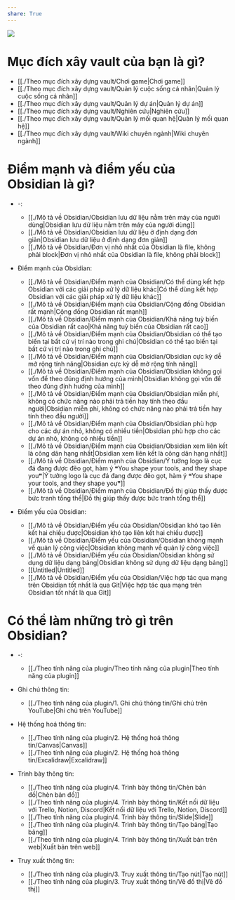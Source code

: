 ```yaml
---
share: True
---
```

![](https://obsidian.md/images/screenshot-1.0-hero-combo.png) 
# Mục đích xây vault của bạn là gì?
- [[./Theo mục đích xây dựng vault/Chơi game|Chơi game]]
- [[./Theo mục đích xây dựng vault/Quản lý cuộc sống cá nhân|Quản lý cuộc sống cá nhân]]
- [[./Theo mục đích xây dựng vault/Quản lý dự án|Quản lý dự án]]
- [[./Theo mục đích xây dựng vault/Nghiên cứu|Nghiên cứu]]
- [[./Theo mục đích xây dựng vault/Quản lý mối quan hệ|Quản lý mối quan hệ]]
- [[./Theo mục đích xây dựng vault/Wiki chuyên ngành|Wiki chuyên ngành]]

# Điểm mạnh và điểm yếu của Obsidian là gì?
- \-: 
    - [[./Mô tả về Obsidian/Obsidian lưu dữ liệu nằm trên máy của người dùng|Obsidian lưu dữ liệu nằm trên máy của người dùng]]
    - [[./Mô tả về Obsidian/Obsidian lưu dữ liệu ở định dạng đơn giản|Obsidian lưu dữ liệu ở định dạng đơn giản]]
    - [[./Mô tả về Obsidian/Đơn vị nhỏ nhất của Obsidian là file, không phải block|Đơn vị nhỏ nhất của Obsidian là file, không phải block]]

- Điểm mạnh của Obsidian: 
    - [[./Mô tả về Obsidian/Điểm mạnh của Obsidian/Có thể dùng kết hợp Obsidian với các giải pháp xử lý dữ liệu khác|Có thể dùng kết hợp Obsidian với các giải pháp xử lý dữ liệu khác]]
    - [[./Mô tả về Obsidian/Điểm mạnh của Obsidian/Cộng đồng Obsidian rất mạnh|Cộng đồng Obsidian rất mạnh]]
    - [[./Mô tả về Obsidian/Điểm mạnh của Obsidian/Khả năng tuỳ biến của Obsidian rất cao|Khả năng tuỳ biến của Obsidian rất cao]]
    - [[./Mô tả về Obsidian/Điểm mạnh của Obsidian/Obsidian có thể tạo biến tại bất cứ vị trí nào trong ghi chú|Obsidian có thể tạo biến tại bất cứ vị trí nào trong ghi chú]]
    - [[./Mô tả về Obsidian/Điểm mạnh của Obsidian/Obsidian cực kỳ dễ mở rộng tính năng|Obsidian cực kỳ dễ mở rộng tính năng]]
    - [[./Mô tả về Obsidian/Điểm mạnh của Obsidian/Obsidian không gọi vốn để theo đúng định hướng của mình|Obsidian không gọi vốn để theo đúng định hướng của mình]]
    - [[./Mô tả về Obsidian/Điểm mạnh của Obsidian/Obsidian miễn phí, không có chức năng nào phải trả tiền hay tính theo đầu người|Obsidian miễn phí, không có chức năng nào phải trả tiền hay tính theo đầu người]]
    - [[./Mô tả về Obsidian/Điểm mạnh của Obsidian/Obsidian phù hợp cho các dự án nhỏ, không có nhiều tiền|Obsidian phù hợp cho các dự án nhỏ, không có nhiều tiền]]
    - [[./Mô tả về Obsidian/Điểm mạnh của Obsidian/Obsidian xem liên kết là công dân hạng nhất|Obsidian xem liên kết là công dân hạng nhất]]
    - [[./Mô tả về Obsidian/Điểm mạnh của Obsidian/Ý tưởng logo là cục đá đang được đẽo gọt, hàm ý ❝You shape your tools, and they shape you❞|Ý tưởng logo là cục đá đang được đẽo gọt, hàm ý ❝You shape your tools, and they shape you❞]]
    - [[./Mô tả về Obsidian/Điểm mạnh của Obsidian/Đồ thị giúp thấy được bức tranh tổng thể|Đồ thị giúp thấy được bức tranh tổng thể]]

- Điểm yếu của Obsidian: 
    - [[./Mô tả về Obsidian/Điểm yếu của Obsidian/Obsidian khó tạo liên kết hai chiều được|Obsidian khó tạo liên kết hai chiều được]]
    - [[./Mô tả về Obsidian/Điểm yếu của Obsidian/Obsidian không mạnh về quản lý công việc|Obsidian không mạnh về quản lý công việc]]
    - [[./Mô tả về Obsidian/Điểm yếu của Obsidian/Obsidian không sử dụng dữ liệu dạng bảng|Obsidian không sử dụng dữ liệu dạng bảng]]
    - [[Untitled|Untitled]]
    - [[./Mô tả về Obsidian/Điểm yếu của Obsidian/Việc hợp tác qua mạng trên Obsidian tốt nhất là qua Git|Việc hợp tác qua mạng trên Obsidian tốt nhất là qua Git]]



# Có thể làm những trò gì trên Obsidian?
- \-: 
    - [[./Theo tính năng của plugin/Theo tính năng của plugin|Theo tính năng của plugin]]

-  Ghi chú thông tin: 
    - [[./Theo tính năng của plugin/1. Ghi chú thông tin/Ghi chú trên YouTube|Ghi chú trên YouTube]]

-  Hệ thống hoá thông tin: 
    - [[./Theo tính năng của plugin/2. Hệ thống hoá thông tin/Canvas|Canvas]]
    - [[./Theo tính năng của plugin/2. Hệ thống hoá thông tin/Excalidraw|Excalidraw]]

-  Trình bày thông tin: 
    - [[./Theo tính năng của plugin/4. Trình bày thông tin/Chèn bản đồ|Chèn bản đồ]]
    - [[./Theo tính năng của plugin/4. Trình bày thông tin/Kết nối dữ liệu với Trello, Notion, Discord|Kết nối dữ liệu với Trello, Notion, Discord]]
    - [[./Theo tính năng của plugin/4. Trình bày thông tin/Slide|Slide]]
    - [[./Theo tính năng của plugin/4. Trình bày thông tin/Tạo bảng|Tạo bảng]]
    - [[./Theo tính năng của plugin/4. Trình bày thông tin/Xuất bản trên web|Xuất bản trên web]]

-  Truy xuất thông tin: 
    - [[./Theo tính năng của plugin/3. Truy xuất thông tin/Tạo nút|Tạo nút]]
    - [[./Theo tính năng của plugin/3. Truy xuất thông tin/Vẽ đồ thị|Vẽ đồ thị]]

